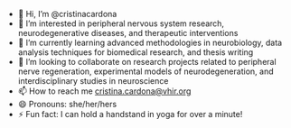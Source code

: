 - 👋 Hi, I’m @cristinacardona
- 👀 I’m interested in peripheral nervous system research, neurodegenerative diseases, and therapeutic interventions
- 🌱 I’m currently learning advanced methodologies in neurobiology, data analysis techniques for biomedical research, and thesis writing
- 💞️ I’m looking to collaborate on research projects related to peripheral nerve regeneration, experimental models of neurodegeneration, and interdisciplinary studies in neuroscience
- 📫 How to reach me cristina.cardona@vhir.org
- 😄 Pronouns: she/her/hers
- ⚡ Fun fact: I can hold a handstand in yoga for over a minute!
